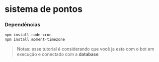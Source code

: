 # sistema de pontos


### Dependências


```sh
npm install node-cron
npm install moment-timezone
```




> Notas: esse tutorial é considerando que você ja esta com o bot em execução e conectado com a __database__
 